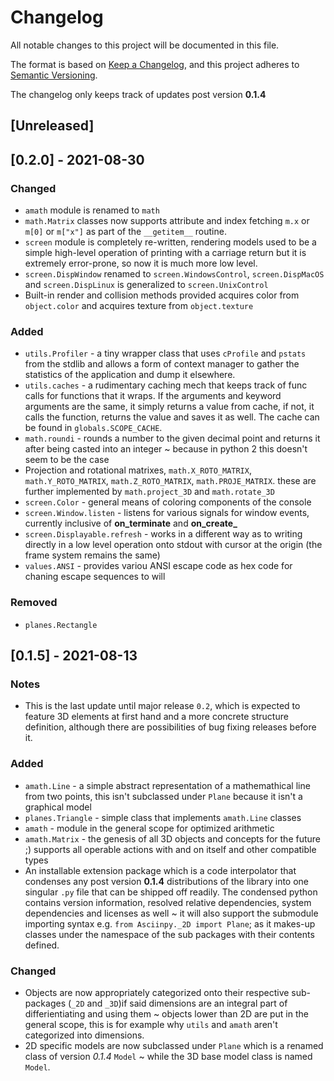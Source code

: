 # Changelog

All notable changes to this project will be documented in this file.

The format is based on [Keep a Changelog](https://keepachangelog.com/en/1.0.0/),
and this project adheres to [Semantic Versioning](https://semver.org/spec/v2.0.0.html).

The changelog only keeps track of updates post version **0.1.4**

## [Unreleased]

## [0.2.0] - 2021-08-30

### Changed
- `amath` module is renamed to `math`
- `math.Matrix` classes now supports attribute and index fetching `m.x` or `m[0]` or `m["x"]` as part of the `__getitem__` routine.
- `screen` module is completely re-written, rendering models used to be a simple high-level operation of printing with a carriage return but it is extremely error-prone, so now it is much more low level.
- `screen.DispWindow` renamed to `screen.WindowsControl`, `screen.DispMacOS` and `screen.DispLinux` is generalized to `screen.UnixControl`
- Built-in render and collision methods provided acquires color from `object.color` and acquires texture from `object.texture`

### Added

- `utils.Profiler` - a tiny wrapper class that uses `cProfile` and `pstats` from the stdlib and allows a form of context manager to gather the statistics of the application and dump it elsewhere.
- `utils.caches` - a rudimentary caching mech that keeps track of func calls for functions that it wraps. If the arguments and keyword arguments are the same, it simply returns a value from cache, if not, it calls the function, returns the value and saves it as well. The cache can be found in `globals.SCOPE_CACHE`.
- `math.roundi` - rounds a number to the given decimal point and returns it after being casted into an integer ~ because in python 2 this doesn't seem to be the case
- Projection and rotational matrixes, `math.X_ROTO_MATRIX`, `math.Y_ROTO_MATRIX`, `math.Z_ROTO_MATRIX`, `math.PROJE_MATRIX`. these are further implemented by `math.project_3D` and `math.rotate_3D`
- `screen.Color` - general means of coloring components of the console
- `screen.Window.listen` - listens for various signals for window events, currently inclusive of **on_terminate** and **on_create_**
- `screen.Displayable.refresh` - works in a different way as to writing directly in a low level operation onto stdout with cursor at the origin (the frame system remains the same)
- `values.ANSI` - provides variou ANSI escape code as hex code for chaning escape sequences to will

### Removed

- `planes.Rectangle`


## [0.1.5] - 2021-08-13

### Notes

- This is the last update until major release `0.2`, which is expected to feature 3D elements at first hand and a more concrete structure definition, although there are possibilities of bug fixing releases before it.

### Added

- `amath.Line` - a simple abstract representation of a mathemathical line from two points, this isn't subclassed under `Plane` because it isn't a graphical model
- `planes.Triangle` - simple class that implements `amath.Line` classes
- `amath` - module in the general scope for optimized arithmetic
- `amath.Matrix` - the genesis of all 3D objects and concepts for the future ;) supports all operable actions with and on itself and other compatible types
- An installable extension package which is a code interpolator that condenses any post version **0.1.4** distributions of the library into one singular `.py` file that can be shipped off readily. The condensed python contains version information, resolved relative dependencies, system dependencies and licenses as well ~ it will also support the submodule importing syntax e.g. `from Asciinpy._2D import Plane`; as it makes-up classes under the namespace of the sub packages with their contents defined.

### Changed

- Objects are now appropriately categorized onto their respective sub-packages (`_2D` and `_3D`)if said dimensions are an integral part of differientiating and using them ~ objects lower than 2D are put in the general scope, this is for example why `utils` and `amath` aren't categorized into dimensions.
- 2D specific models are now subclassed under `Plane` which is a renamed class of version _0.1.4_ `Model` ~ while the 3D base model class is named `Model`.
